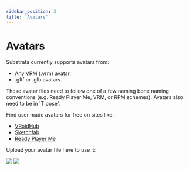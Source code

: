 ```yaml
---
sidebar_position: 3
title: 'Avatars'
---
```


# Avatars

Substrata currently supports avatars from:

- Any VRM (.vrm) avatar. 
- .gltf or .glb avatars. 

These avatar files need to follow one of a few naming bone naming conventions (e.g. Ready Player Me, VRM, or RPM schemes). Avatars also need to be in 'T pose'.

Find user made avatars for free on sites like:
- [VRoidHub](https://hub.vroid.com/en/)
- [Sketchfab](https://sketchfab.com/search?q=tag%3Avrm&sort_by=-likeCount&type=models)
- [Ready Player Me](https://substrata.readyplayer.me/) 

Upload your avatar file here to use it: 

![](https://i.imgur.com/0bzqLCU.png)
![](https://i.imgur.com/kzRWpcS.png)
